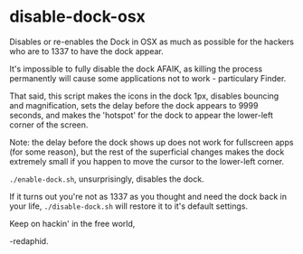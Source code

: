 # disable-dock-osx
Disables or re-enables the Dock in OSX as much as possible for the hackers who are to 1337 to have the dock appear.

It's impossible to fully disable the dock AFAIK, as killing the process permanently will cause some applications not to work - particulary Finder.

That said, this script makes the icons in the dock 1px, disables bouncing and magnification, sets the delay before the dock appears to 9999 seconds, and makes the 'hotspot' for the dock to appear the lower-left corner of the screen.

Note: the delay before the dock shows up does not work for fullscreen apps (for some reason), but the rest of the superficial changes makes the dock extremely small if you happen to move the cursor to the lower-left corner.

```./enable-dock.sh```, unsurprisingly, disables the dock. 

If it turns out you're not as 1337 as you thought and need the dock back in your life, ```./disable-dock.sh``` will restore it to it's default settings.

Keep on hackin' in the free world,

  -redaphid.
